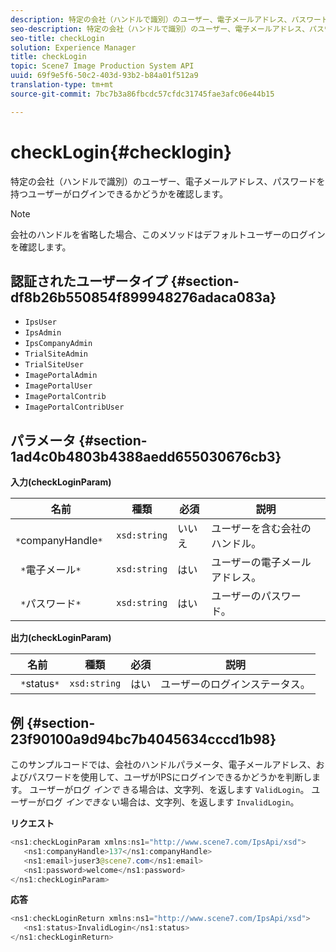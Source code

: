 ```yaml
---
description: 特定の会社（ハンドルで識別）のユーザー、電子メールアドレス、パスワードを持つユーザーがログインできるかどうかを確認します。
seo-description: 特定の会社（ハンドルで識別）のユーザー、電子メールアドレス、パスワードを持つユーザーがログインできるかどうかを確認します。
seo-title: checkLogin
solution: Experience Manager
title: checkLogin
topic: Scene7 Image Production System API
uuid: 69f9e5f6-50c2-403d-93b2-b84a01f512a9
translation-type: tm+mt
source-git-commit: 7bc7b3a86fbcdc57cfdc31745fae3afc06e44b15

---
```



# checkLogin{#checklogin}

特定の会社（ハンドルで識別）のユーザー、電子メールアドレス、パスワードを持つユーザーがログインできるかどうかを確認します。

>[!NOTE]
>
>会社のハンドルを省略した場合、このメソッドはデフォルトユーザーのログインを確認します。

## 認証されたユーザータイプ {#section-df8b26b550854f899948276adaca083a}

* `IpsUser`
* `IpsAdmin`
* `IpsCompanyAdmin`
* `TrialSiteAdmin`
* `TrialSiteUser`
* `ImagePortalAdmin`
* `ImagePortalUser`
* `ImagePortalContrib`
* `ImagePortalContribUser`

## パラメータ {#section-1ad4c0b4803b4388aedd655030676cb3}

**入力(checkLoginParam)**

| 名前 | 種類 | 必須 | 説明 |
|---|---|---|---|
| ` *`companyHandle`*` | `xsd:string` | いいえ | ユーザーを含む会社のハンドル。 |
| ` *`電子メール`*` | `xsd:string` | はい | ユーザーの電子メールアドレス。 |
| ` *`パスワード`*` | `xsd:string` | はい | ユーザーのパスワード。 |

**出力(checkLoginParam)**

| 名前 | 種類 | 必須 | 説明 |
|---|---|---|---|
| ` *`status`*` | `xsd:string` | はい | ユーザーのログインステータス。 |

## 例 {#section-23f90100a9d94bc7b4045634cccd1b98}

このサンプルコードでは、会社のハンドルパラメータ、電子メールアドレス、およびパスワードを使用して、ユーザがIPSにログインできるかどうかを判断します。 ユーザーがログ *インで* きる場合は、文字列、を返します `ValidLogin`。 ユーザーがログ *インできな* い場合は、文字列、を返します `InvalidLogin`。

**リクエスト**

```java
<ns1:checkLoginParam xmlns:ns1="http://www.scene7.com/IpsApi/xsd">
   <ns1:companyHandle>137</ns1:companyHandle>
   <ns1:email>juser3@scene7.com</ns1:email>
   <ns1:password>welcome</ns1:password>
</ns1:checkLoginParam>
```

**応答**

```java
<ns1:checkLoginReturn xmlns:ns1="http://www.scene7.com/IpsApi/xsd">
   <ns1:status>InvalidLogin</ns1:status>
</ns1:checkLoginReturn>
```

